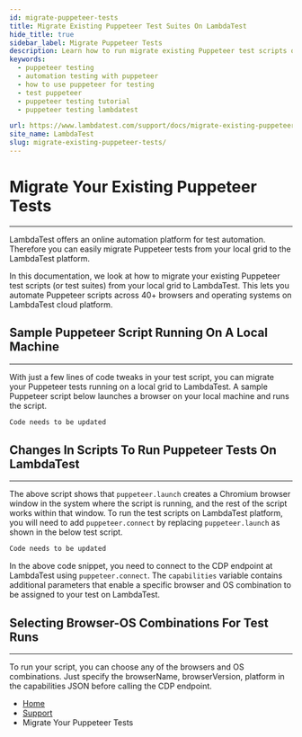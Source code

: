 ```yaml
---
id: migrate-puppeteer-tests
title: Migrate Existing Puppeteer Test Suites On LambdaTest
hide_title: true
sidebar_label: Migrate Puppeteer Tests
description: Learn how to run migrate existing Puppeteer test scripts or suites from your local grid on the LambdaTest platform.
keywords:
  - puppeteer testing
  - automation testing with puppeteer
  - how to use puppeteer for testing
  - test puppeteer
  - puppeteer testing tutorial
  - puppeteer testing lambdatest

url: https://www.lambdatest.com/support/docs/migrate-existing-puppeteer-tests/
site_name: LambdaTest
slug: migrate-existing-puppeteer-tests/
---
```

<script type="application/ld+json"
      dangerouslySetInnerHTML={{ __html: JSON.stringify({
       "@context": "https://schema.org",
        "@type": "BreadcrumbList",
        "itemListElement": [{
          "@type": "ListItem",
          "position": 1,
          "name": "LambdaTest",
          "item": "https://www.lambdatest.com"
        },{
          "@type": "ListItem",
          "position": 2,
          "name": "Support",
          "item": "https://www.lambdatest.com/support/docs/"
        },{
          "@type": "ListItem",
          "position": 3,
          "name": "Migrate Existing Puppeteer Test Suites",
          "item": "https://www.lambdatest.com/support/docs/migrate-existing-puppeteer-tests/"
        }]
      })
    }}
></script>

# Migrate Your Existing Puppeteer Tests
* * *

LambdaTest offers an online automation platform for test automation. Therefore you can easily migrate Puppeteer tests from your local grid to the LambdaTest platform. 

In this documentation, we look at how to migrate your existing Puppeteer test scripts (or test suites) from your local grid to LambdaTest. This lets you automate Puppeteer scripts across 40+ browsers and operating systems on LambdaTest cloud platform.

## Sample Puppeteer Script Running On A Local Machine
***

With just a few lines of code tweaks in your test script, you can migrate your Puppeteer tests running on a local grid to LambdaTest. A sample Puppeteer script below launches a browser on your local machine and runs the script.

```js
Code needs to be updated
```

## Changes In Scripts To Run Puppeteer Tests On LambdaTest
***

The above script shows that `puppeteer.launch` creates a Chromium browser window in the system where the script is running, and the rest of the script works within that window. To run the test scripts on LambdaTest platform, you will need to add `puppeteer.connect` by replacing `puppeteer.launch` as shown in the below test script.

```js
Code needs to be updated
```

In the above code snippet, you need to connect to the CDP endpoint at LambdaTest using `puppeteer.connect`. The `capabilities` variable contains additional parameters that enable a specific browser and OS combination to be assigned to your test on LambdaTest.

## Selecting Browser-OS Combinations For Test Runs
***

To run your script, you can choose any of the browsers and OS combinations. Just specify the browserName, browserVersion, platform in the capabilities JSON before calling the CDP endpoint.

<nav aria-label="breadcrumbs">
  <ul className="breadcrumbs">
    <li className="breadcrumbs__item">
      <a className="breadcrumbs__link" href="https://www.lambdatest.com">
        Home
      </a>
    </li>
    <li className="breadcrumbs__item">
      <a className="breadcrumbs__link" target="_self" href="https://www.lambdatest.com/support/docs/">
        Support
      </a>
    </li>
    <li className="breadcrumbs__item breadcrumbs__item--active">
      <span className="breadcrumbs__link">
        Migrate Your Puppeteer Tests
      </span>
    </li>
  </ul>
</nav>



